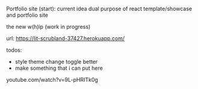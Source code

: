 Portfolio site (start): current idea dual purpose of react template/showcase and portfolio site

the new w(h)ip (work in progress)

url: https://lit-scrubland-37427.herokuapp.com/

todos:
- style theme change toggle better
- make something that i can put here

youtube.com/watch?v=9L-pHRITk0g

